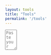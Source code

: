 ```yaml
---
layout: tools
title: "Tools"
permalink: '/tools'
---
```

<script src="https://ajax.googleapis.com/ajax/libs/jquery/3.5.1/jquery.min.js"></script>
<link href="{{ base.url | prepend: site.url }}/assets/css/json-viewer.css" rel="stylesheet" />
<script src="{{ base.url | prepend: site.url }}/assets/libs/json-viewer.js"></script>


<textarea id="jsonText" name="jsonText"
          rows="4" cols="2" placeholder="Paste your json here!">
</textarea>

<pre id="json-renderer"></pre>

<script>
// self executing function here
    $('#json-renderer').hide();
    (()=> {
        
        $('#jsonText').on('input', ()=> {
            let data = JSON.parse($('#jsonText').val());
            if(data.length>0){
                $('#json-renderer').jsonViewer(data);
                $('#json-renderer').show();
            } else $('#json-renderer').hide();
                
        });

        
    })();
</script>

